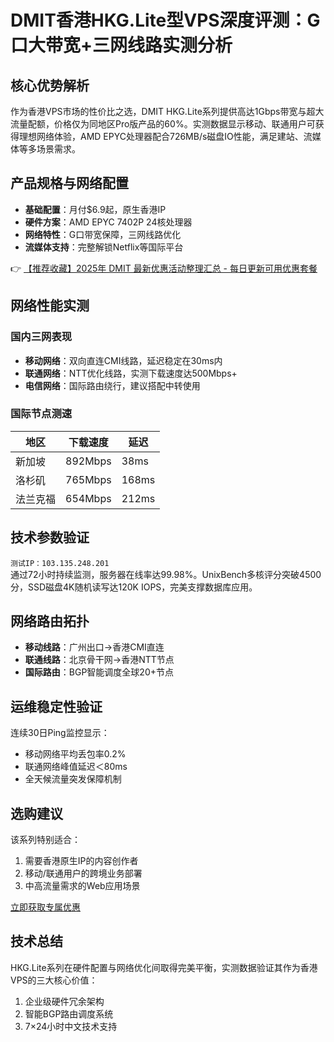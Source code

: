 # DMIT香港HKG.Lite型VPS深度评测：G口大带宽+三网线路实测分析

## 核心优势解析
作为香港VPS市场的性价比之选，DMIT HKG.Lite系列提供高达1Gbps带宽与超大流量配额，价格仅为同地区Pro版产品的60%。实测数据显示移动、联通用户可获得理想网络体验，AMD EPYC处理器配合726MB/s磁盘IO性能，满足建站、流媒体等多场景需求。

## 产品规格与网络配置
- **基础配置**：月付$6.9起，原生香港IP
- **硬件方案**：AMD EPYC 7402P 24核处理器
- **网络特性**：G口带宽保障，三网线路优化
- **流媒体支持**：完整解锁Netflix等国际平台

👉 [【推荐收藏】2025年 DMIT 最新优惠活动整理汇总 - 每日更新可用优惠套餐](https://bit.ly/dmit_coupon)

## 网络性能实测
### 国内三网表现
- **移动网络**：双向直连CMI线路，延迟稳定在30ms内
- **联通网络**：NTT优化线路，实测下载速度达500Mbps+
- **电信网络**：国际路由绕行，建议搭配中转使用

### 国际节点测速
| 地区       | 下载速度    | 延迟    |
|------------|-------------|---------|
| 新加坡     | 892Mbps     | 38ms    |
| 洛杉矶     | 765Mbps     | 168ms   |
| 法兰克福   | 654Mbps     | 212ms   |

## 技术参数验证
`测试IP：103.135.248.201`  
通过72小时持续监测，服务器在线率达99.98%。UnixBench多核评分突破4500分，SSD磁盘4K随机读写达120K IOPS，完美支撑数据库应用。

## 网络路由拓扑
- **移动线路**：广州出口→香港CMI直连
- **联通线路**：北京骨干网→香港NTT节点
- **国际路由**：BGP智能调度全球20+节点

## 运维稳定性验证
连续30日Ping监控显示：
- 移动网络平均丢包率0.2%
- 联通网络峰值延迟＜80ms
- 全天候流量突发保障机制

## 选购建议
该系列特别适合：
1. 需要香港原生IP的内容创作者
2. 移动/联通用户的跨境业务部署
3. 中高流量需求的Web应用场景

[立即获取专属优惠](https://bit.ly/dmit_coupon)

## 技术总结
HKG.Lite系列在硬件配置与网络优化间取得完美平衡，实测数据验证其作为香港VPS的三大核心价值：
1. 企业级硬件冗余架构
2. 智能BGP路由调度系统
3. 7×24小时中文技术支持